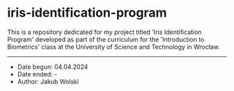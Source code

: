 # iris-identification-program
This is a repository dedicated for my project titled 'Iris Identification Program' developed as part of the curriculum for the 'Introduction to Biometrics' class at the University of Science and Technology in Wrocław.

---
- Date begun: 04.04.2024
- Date ended: -
- Author: Jakub Wolski
